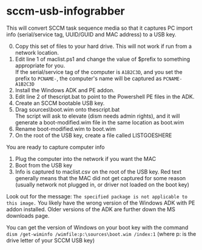 # sccm-usb-infograbber
This will convert SCCM task sequence media so that it captures PC import info (serial/service tag, UUID/GUID and MAC address) to a USB key.

0. Copy this set of files to your hard drive.  This will not work if run from a network location.
1. Edit line 1 of maclist.ps1 and change the value of $prefix to something appropriate for you.  
If the serial/service tag of the computer is `A1B2C3D`, and you set the prefix to `PCNAME-`, the computer's name will be captured as `PCNAME-A1B2C3D`
2. Install the Windows ADK and PE addon.
3. Edit line 2 of thescript.bat to point to the Powershell PE files in the ADK.
4. Create an SCCM bootable USB key.
5. Drag sources\boot.wim onto thescript.bat  
The script will ask to elevate (dism needs admin rights), and it will generate a boot-modified.wim file in the same location as boot.wim
6. Rename boot-modified.wim to boot.wim
7. On the root of the USB key, create a file called LISTGOESHERE

You are ready to capture computer info
1. Plug the computer into the network if you want the MAC
2. Boot from the USB key
3. Info is captured to maclist.csv on the root of the USB key.  Red text generally means that the MAC did not get captured for some reason (usually network not plugged in, or driver not loaded on the boot key)



Look out for the message: `The specified package is not applicable to this image.`
You likely have the wrong version of the Windows ADK with PE addon installed.  Older versions of the ADK are further down the MS downloads page.

You can get the version of Windows on your boot key with the command
`dism /get-wiminfo /wimfile:p:\sources\boot.wim /index:1`
(where p: is the drive letter of your SCCM USB key)
